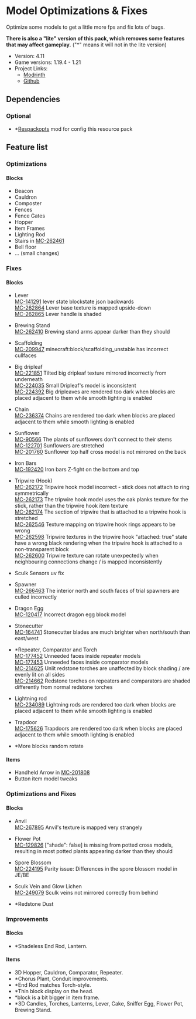 # Model Optimizations & Fixes

Optimize some models to get a little more fps and fix lots of bugs.

**There is also a "lite" version of this pack, which removes some features that may affect gameplay.** ("\*" means it will not in the lite version)

- Version: 4.11
- Game versions: 1.19.4 - 1.21
- Project Links:
  - [Modrinth](https://modrinth.com/resourcepack/model-optimizations-and-fixes)
  - [Github](https://github.com/Minecrafthyr/model_optis_and_fixes)

## Dependencies

### Optional

- \*[Respackopts](https://modrinth.com/mod/respackopts) mod for config this resource pack

## Feature list

### Optimizations

#### Blocks

- Beacon
- Cauldron
- Composter
- Fences
- Fence Gates
- Hopper
- Item Frames
- Lighting Rod
- Stairs in [MC-262461](https://bugs.mojang.com/browse/MC-262461)
- Bell floor
- ... (small changes)

### Fixes

#### Blocks

- Lever  
  [MC-141291](https://bugs.mojang.com/browse/MC-141291) lever state blockstate json backwards  
  [MC-262864](https://bugs.mojang.com/browse/MC-262864) Lever base texture is mapped upside-down  
  [MC-262865](https://bugs.mojang.com/browse/MC-262865) Lever handle is shaded

- Brewing Stand  
  [MC-262410](https://bugs.mojang.com/browse/MC-262410) Brewing stand arms appear darker than they should

- Scaffolding  
  [MC-209947](https://bugs.mojang.com/browse/MC-209947) minecraft:block/scaffolding_unstable has incorrect cullfaces

- Big dripleaf  
  [MC-221851](https://bugs.mojang.com/browse/MC-221851) Tilted big dripleaf texture mirrored incorrectly from underneath  
  [MC-224035](https://bugs.mojang.com/browse/MC-224035) Small Dripleaf's model is inconsistent  
  [MC-224392](https://bugs.mojang.com/browse/MC-224392) Big dripleaves are rendered too dark when blocks are placed adjacent to them while smooth lighting is enabled

- Chain  
  [MC-236374](https://bugs.mojang.com/browse/MC-236374) Chains are rendered too dark when blocks are placed adjacent to them while smooth lighting is enabled

- Sunflower  
  [MC-90566](https://bugs.mojang.com/browse/MC-90566) The plants of sunflowers don't connect to their stems  
  [MC-122701](https://bugs.mojang.com/browse/MC-122701) Sunflowers are stretched  
  [MC-201760](https://bugs.mojang.com/browse/MC-201760) Sunflower top half cross model is not mirrored on the back

- Iron Bars  
  [MC-192420](https://bugs.mojang.com/browse/MC-192420) Iron bars Z-fight on the bottom and top

- Tripwire (Hook)  
  [MC-262172](https://bugs.mojang.com/browse/MC-262172) Tripwire hook model incorrect - stick does not attach to ring symmetrically  
  [MC-262173](https://bugs.mojang.com/browse/MC-262173) The tripwire hook model uses the oak planks texture for the stick, rather than the tripwire hook item texture  
  [MC-262174](https://bugs.mojang.com/browse/MC-262174) The section of tripwire that is attached to a tripwire hook is stretched  
  [MC-262546](https://bugs.mojang.com/browse/MC-262546) Texture mapping on tripwire hook rings appears to be wrong  
  [MC-262598](https://bugs.mojang.com/browse/MC-262598) Tripwire textures in the tripwire hook "attached: true" state have a wrong black rendering when the tripwire hook is attached to a non-transparent block  
  [MC-262600](https://bugs.mojang.com/browse/MC-262600) Tripwire texture can rotate unexpectedly when neighbouring connections change / is mapped inconsistently

- Sculk Sensors uv fix

- Spawner  
  [MC-266463](https://bugs.mojang.com/browse/MC-266463) The interior north and south faces of trial spawners are culled incorrectly

- Dragon Egg  
  [MC-120417](https://bugs.mojang.com/browse/MC-120417) Incorrect dragon egg block model

- Stonecutter  
  [MC-164741](https://bugs.mojang.com/browse/MC-164741) Stonecutter blades are much brighter when north/south than east/west

- \*Repeater, Comparator and Torch    
  [MC-177452](https://bugs.mojang.com/browse/MC-177452) Unneeded faces inside repeater models  
  [MC-177453](https://bugs.mojang.com/browse/MC-177453) Unneeded faces inside comparator models  
  [MC-214625](https://bugs.mojang.com/browse/MC-214625) Unlit redstone torches are unaffected by block shading / are evenly lit on all sides  
  [MC-214662](https://bugs.mojang.com/browse/MC-214662) Redstone torches on repeaters and comparators are shaded differently from normal redstone torches

- Lightning rod  
  [MC-234089](https://bugs.mojang.com/browse/MC-234089) Lightning rods are rendered too dark when blocks are placed adjacent to them while smooth lighting is enabled

- Trapdoor  
  [MC-175626](https://bugs.mojang.com/browse/MC-175626) Trapdoors are rendered too dark when blocks are placed adjacent to them while smooth lighting is enabled


- \*More blocks random rotate


#### Items

- Handheld Arrow in [MC-201808](https://bugs.mojang.com/browse/MC-201808)
- Button item model tweaks

### Optimizations and Fixes

#### Blocks

- Anvil  
  [MC-267895](https://bugs.mojang.com/browse/MC-267895) Anvil's texture is mapped very strangely
- Flower Pot  
  [MC-129826](https://bugs.mojang.com/browse/MC-129826) ["shade": false] is missing from potted cross models, resulting in most potted plants appearing darker than they should
- Spore Blossom  
  [MC-224195](https://bugs.mojang.com/browse/MC-224195) Parity issue: Differences in the spore blossom model in JE/BE
- Sculk Vein and Glow Lichen  
  [MC-249079](https://bugs.mojang.com/browse/MC-249079) Sculk veins not mirrored correctly from behind


- \*Redstone Dust

### Improvements

#### Blocks

- \*Shadeless End Rod, Lantern.

#### Items

- 3D Hopper, Cauldron, Comparator, Repeater.
- \*Chorus Plant, Conduit improvements.
- \*End Rod matches Torch-style.
- \*Thin block display on the head.
- \*block is a bit bigger in item frame.
- \*3D Candles, Torches, Lanterns, Lever, Cake, Sniffer Egg, Flower Pot, Brewing Stand.
